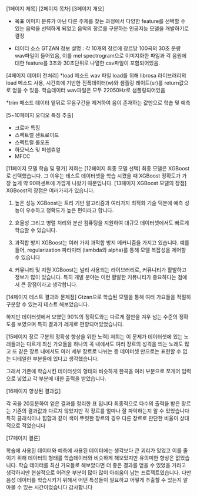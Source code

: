 [1페이지 제목]
[2페이지 목차]
[3페이지 개요]
* 목표
이미지 분류가 아닌 다른 주제를 찾는 과정에서 다양한 feature를 선택할 수 있는 음악을 선택하게 되었고 음악의 장르를 구분하는 인공지능 모델을 개발하기로 결정

* 데이터 소스
GTZAN 정보
설명 : 각 10개의 장르에 장르당 100곡의 30초 분량 wav파일이 들어있음, 이를 mel spectrogram으로 이미지화한 파일과 각 음원에 대한 feature를 3초와 30초단위로 나열한 csv파일이 포함되어있음.

[4페이지 데이터 전처리]
*load 메소드
wav 파일 load를 위해 librosa 라이브러리의 load 메소드 사용, 시간축에 기반한 진폭데이터(w)와 샘플링 레이트(sr)를 return값으로 얻을 수 있음. 학습데이터 wav파일은 모두 22050Hz로 샘플링되어있음

*trim 메소드
데이터 앞뒤로 무음구간을 제거하여 음이 존재하는 값만으로 학습 및 예측

[5~10페이지 오디오 특징 추출]
* 크로마 특징
* 스펙트럴 센트로이드
* 스펙트럴 롤오프
* 하모닉스 및 퍼셉츄얼
* MFCC

[11페이지 모델 학습 및 평가]
저희는 
[12페이지 최종 모델 선택]
최종 모델은 XGBoost로 선택했습니다. 그 이유는 테스트 데이터셋을 학습 시켰을 때 XGBoost 정확도가 가장 높게 약 90퍼센트에 가깝게 나왔기 때문입니다. 
[13페이지 XGBoost 모델의 장점]
XGBoost의 장점은 여러가지가 있습니다.
1. 높은 성능
XGBoost는 트리 기반 알고리즘과 여러가지 최적화 기술 덕분에 예측 성능이 우수하고 정확도가 높은 편이라고 합니다. 

2. 효율성
그리고 병렬 처리와 분산 컴퓨팅을 지원하여 대규모 데이터셋에서도 빠르게 학습할 수 있습니다.

3. 과적합 방지
XGBoost는 여러 가지 과적합 방지 메커니즘을 가지고 있습니다. 예를 들어, regularization 파라미터 (lambda와 alpha)를 통해 모델 복잡성을 제어할 수 있습니다​ 

4. 커뮤니티 및 지원
XGBoost는 널리 사용되는 라이브러리로, 커뮤니티가 활발하고 정보가 많이 있습니다. 특히 개발 분야는 이런 활발한 커뮤니티가 중요하다는 점에서 큰 장점이라고 생각합니다.

[14페이지 테스트 결과와 문제점]
Gtzan으로 학습된 모델을 통해 여러 가요들을 적절히 구분할 수 있는지 테스트 해보았습니다. 

하지만 데이터셋에서 보였던 90%의 정확도와는 다르게 절반을 겨우 넘는 수준의 정확도를 보였으며 특히 결과가 레게로 편향되어있었습니다. 

[15페이지 장르 구분의 정확성 향상을 위한 노력]
저희는 이 문제가 데이터셋에 있는 노래들과는 다르게 최신 가요들을 하나의 곡 내에서도 여러 장르의 성격을 띄는 노래도 많고 또 같은 장르 내에서도 여러 세부 장르로 나뉘는 등 데이터셋 만으로는 표현할 수 없는 디테일한 부분들에 있다고 생각했습니다. 

그래서 기존에 학습시킨 데이터셋의 형태와 비슷하게 한곡을 여러 부분으로 쪼개어 입력으로 넣었고 각 부분에 대한 출력을 받았습니다. 

[16페이지 향상된 결과값] 

각 곡을 20등분하여 얻은 결과를 정리한 표 입니다
최종적으로 다수의 출력을 받은 장르는 기존의 결과값과 다르지 않았지만
각 장르를 얼마나 잘 파악하는지 알 수 있었습니다
특히 클래식이나 힙합과 같이 색이 뚜렷한 장르의 경우 다른 장르로 판단한 비율이 상대적으로 적었습니다 

[17페이지 결론] 

학습에 사용된 데이터와 예측에 사용된 데이터에는 생각보다 큰 괴리가 있었고 이를 줄이기 위해 데이터의 형태를 학습데이터와 비슷하게 해보았지만 유의미한 향상은 없었습니다.
학습 데이터를 최신 가요들로 해보았다면 더 좋은 결과를 얻을 수 있었을 거라고 생각하지만 현실적으로 어려운 부분이 많아 많이 아쉬움이 남는 프로젝트였습니다.
다만 음성 데이터를 학습시키기 위해서 어떤 특성들이 필요하고 어떻게 추출할 수 있는지 알아볼 수 있는 시간이었습니다
감사합니다